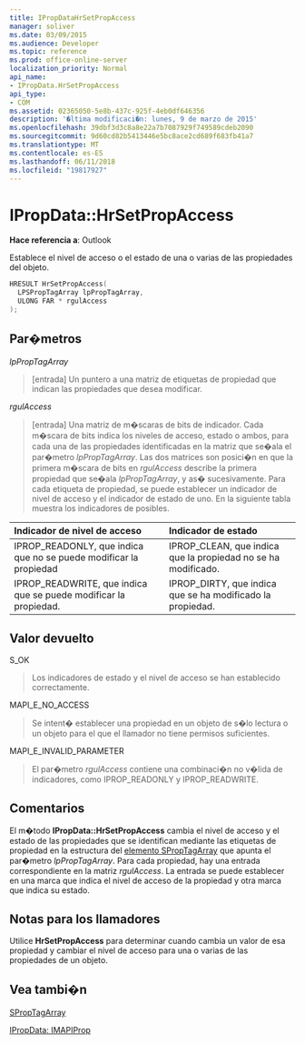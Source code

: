 ```yaml
---
title: IPropDataHrSetPropAccess
manager: soliver
ms.date: 03/09/2015
ms.audience: Developer
ms.topic: reference
ms.prod: office-online-server
localization_priority: Normal
api_name:
- IPropData.HrSetPropAccess
api_type:
- COM
ms.assetid: 02365050-5e8b-437c-925f-4eb0df646356
description: '�ltima modificaci�n: lunes, 9 de marzo de 2015'
ms.openlocfilehash: 39dbf3d3c8a8e22a7b7087929f749589cdeb2090
ms.sourcegitcommit: 9d60cd82b5413446e5bc8ace2cd689f683fb41a7
ms.translationtype: MT
ms.contentlocale: es-ES
ms.lasthandoff: 06/11/2018
ms.locfileid: "19817927"
---
```

# <a name="ipropdatahrsetpropaccess"></a>IPropData::HrSetPropAccess

  
  
**Hace referencia a**: Outlook 
  
Establece el nivel de acceso o el estado de una o varias de las propiedades del objeto.
  
```cpp
HRESULT HrSetPropAccess(
  LPSPropTagArray lpPropTagArray,
  ULONG FAR * rgulAccess
);
```

## <a name="parameters"></a>Par�metros

 _lpPropTagArray_
  
> [entrada] Un puntero a una matriz de etiquetas de propiedad que indican las propiedades que desea modificar. 
    
 _rgulAccess_
  
> [entrada] Una matriz de m�scaras de bits de indicador. Cada m�scara de bits indica los niveles de acceso, estado o ambos, para cada una de las propiedades identificadas en la matriz que se�ala el par�metro  _lpPropTagArray_. Las dos matrices son posici�n en que la primera m�scara de bits en  _rgulAccess_ describe la primera propiedad que se�ala  _lpPropTagArray_, y as� sucesivamente. Para cada etiqueta de propiedad, se puede establecer un indicador de nivel de acceso y el indicador de estado de uno. En la siguiente tabla muestra los indicadores de posibles. 
    
|**Indicador de nivel de acceso**|**Indicador de estado**|
|:-----|:-----|
|IPROP_READONLY, que indica que no se puede modificar la propiedad  <br/> |IPROP_CLEAN, que indica que la propiedad no se ha modificado.  <br/> |
|IPROP_READWRITE, que indica que se puede modificar la propiedad.  <br/> |IPROP_DIRTY, que indica que se ha modificado la propiedad.  <br/> |
   
## <a name="return-value"></a>Valor devuelto

S_OK 
  
> Los indicadores de estado y el nivel de acceso se han establecido correctamente.
    
MAPI_E_NO_ACCESS 
  
> Se intent� establecer una propiedad en un objeto de s�lo lectura o un objeto para el que el llamador no tiene permisos suficientes.
    
MAPI_E_INVALID_PARAMETER 
  
> El par�metro  _rgulAccess_ contiene una combinaci�n no v�lida de indicadores, como IPROP_READONLY y IPROP_READWRITE. 
    
## <a name="remarks"></a>Comentarios

El m�todo **IPropData::HrSetPropAccess** cambia el nivel de acceso y el estado de las propiedades que se identifican mediante las etiquetas de propiedad en la estructura del [elemento SPropTagArray](sproptagarray.md) que apunta el par�metro  _lpPropTagArray_. Para cada propiedad, hay una entrada correspondiente en la matriz  _rgulAccess_. La entrada se puede establecer en una marca que indica el nivel de acceso de la propiedad y otra marca que indica su estado. 
  
## <a name="notes-to-callers"></a>Notas para los llamadores

Utilice **HrSetPropAccess** para determinar cuando cambia un valor de esa propiedad y cambiar el nivel de acceso para una o varias de las propiedades de un objeto. 
  
## <a name="see-also"></a>Vea tambi�n



[SPropTagArray](sproptagarray.md)
  
[IPropData: IMAPIProp](ipropdataimapiprop.md)

